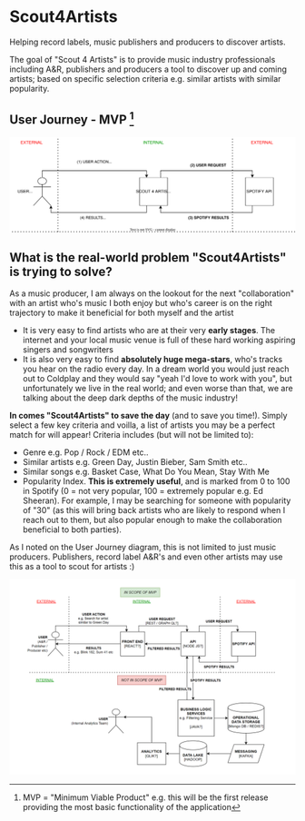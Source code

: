 # Scout4Artists
Helping record labels, music publishers and producers to discover artists.

The goal of "Scout 4 Artists" is to provide music industry professionals including A&R, publishers and producers a tool to discover up and coming artists; based on specific selection criteria e.g. similar artists with similar popularity.

## User Journey - MVP [^1]
![User Journey - MVP](User%20Journey%20-%20MVP.drawio.svg)
[^1]: MVP = "Minimum Viable Product" e.g. this will be the first release providing the most basic functionality of the application

## What is the real-world problem "Scout4Artists" is trying to solve?
As a music producer, I am always on the lookout for the next "collaboration" with an artist who's music I both enjoy but who's career is on the right trajectory to make it beneficial for both myself and the artist
- It is very easy to find artists who are at their very **early stages**. The internet and your local music venue is full of these hard working aspiring singers and songwriters
- It is also very easy to find **absolutely huge mega-stars**, who's tracks you hear on the radio every day. In a dream world you would just reach out to Coldplay and they would say "yeah I'd love to work with you", but unfortunately we live in the real world; and even worse than that, we are talking about the deep dark depths of the music industry!

**In comes "Scout4Artists" to save the day** (and to save you time!). Simply select a few key criteria and voilla, a list of artists you may be a perfect match for will appear! Criteria includes (but will not be limited to):
- Genre e.g. Pop / Rock / EDM etc..
- Similar artists e.g. Green Day, Justin Bieber, Sam Smith etc..
- Similar songs e.g. Basket Case, What Do You Mean, Stay With Me
- Popularity Index. **This is extremely useful**, and is marked from 0 to 100 in Spotify (0 = not very popular, 100 = extremely popular e.g. Ed Sheeran). For example, I may be searching for someone with popularity of "30" (as this will bring back artists who are likely to respond when I reach out to them, but also popular enough to make the collaboration beneficial to both parties).

As I noted on the User Journey diagram, this is not limited to just music producers. Publishers, record label A&R's and even other artists may use this as a tool to scout for artists :)

![System Architecture](https://github.com/lorenzopoulloura/scout4artists/blob/main/System%20Architecture.png)
